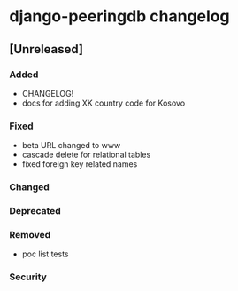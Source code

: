 
# django-peeringdb changelog

## [Unreleased]
### Added
- CHANGELOG!
- docs for adding XK country code for Kosovo 

### Fixed
- beta URL changed to www
- cascade delete for relational tables
- fixed foreign key related names

### Changed
### Deprecated
### Removed
- poc list tests

### Security

